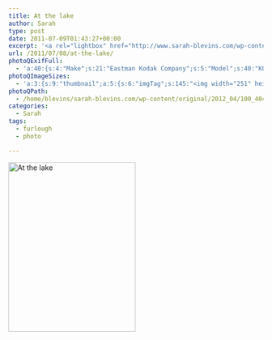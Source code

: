 ```yaml
---
title: At the lake
author: Sarah
type: post
date: 2011-07-09T01:43:27+00:00
excerpt: '<a rel="lightbox" href="http://www.sarah-blevins.com/wp-content/main/2012_04/100_4043.jpg" title="At the lake"><img width="251" height="335" alt="At the lake" src="/images/original/2012_04/100_4043.jpg" class="photoQexcerpt photoQLinkImg" /></a>'
url: /2011/07/08/at-the-lake/
photoQExifFull:
  - 'a:40:{s:4:"Make";s:21:"Eastman Kodak Company";s:5:"Model";s:40:"KODAK EASYSHARE C813 ZOOM DIGITAL CAMERA";s:11:"Orientation";s:17:"1: Normal (0 deg)";s:11:"xResolution";s:3:"480";s:11:"yResolution";s:3:"480";s:14:"ResolutionUnit";s:4:"Inch";s:8:"Software";s:15:"QuickTime 7.6.6";s:8:"DateTime";s:19:"2011:07:09 16:21:25";s:12:"HostComputer";s:15:"Mac OS X 10.6.7";s:12:"ExposureTime";s:16:"3538/1000000 sec";s:7:"FNumber";s:5:"f/2.7";s:15:"ExposureProgram";s:7:"Program";s:15:"ISOSpeedRatings";s:2:"80";s:11:"ExifVersion";s:11:"version 2.2";s:16:"DateTimeOriginal";s:19:"2011:07:08 18:43:27";s:17:"DateTimedigitized";s:19:"2011:07:08 18:43:27";s:17:"ShutterSpeedValue";s:9:"1/282 sec";s:13:"ApertureValue";s:5:"f/2.7";s:17:"ExposureBiasValue";s:4:"0 EV";s:16:"MaxApertureValue";s:5:"f/2.7";s:12:"MeteringMode";s:13:"Multi-Segment";s:11:"LightSource";s:15:"Unknown or Auto";s:5:"Flash";s:8:"No Flash";s:11:"FocalLength";s:4:"6 mm";s:15:"FlashPixVersion";s:9:"version 1";s:10:"ColorSpace";s:4:"sRGB";s:14:"ExifImageWidth";s:11:"3296 pixels";s:15:"ExifImageHeight";s:11:"2472 pixels";s:13:"ExposureIndex";s:2:"80";s:13:"SensingMethod";s:35:"Unknown: One Chip Color Area Sensor";s:10:"FileSource";s:20:"Digital Still Camera";s:9:"SceneType";s:21:"Directly Photographed";s:12:"ExposureMode";s:1:"0";s:12:"WhiteBalance";s:1:"0";s:16:"DigitalZoomRatio";s:1:"0";s:16:"SceneCaptureMode";s:1:"0";s:8:"Contrast";s:1:"0";s:10:"Saturation";s:1:"0";s:9:"Sharpness";s:1:"0";s:20:"FocalLength35mmEquiv";s:0:"";}'
photoQImageSizes:
  - 'a:3:{s:9:"thumbnail";a:5:{s:6:"imgTag";s:145:"<img width="251" height="335" alt="At the lake" src="/images/original/2012_04/100_4043.jpg" class="PhotoQImg" />";s:6:"imgUrl";s:70:"/images/original/2012_04/100_4043.jpg";s:7:"imgPath";s:73:"/home/blevins/sarah-blevins.com/wp-content/thumbnail/2012_04/100_4043.jpg";s:8:"imgWidth";s:3:"251";s:9:"imgHeight";s:3:"335";}s:4:"main";a:5:{s:6:"imgTag";s:140:"<img width="394" height="525" alt="At the lake" src="http://www.sarah-blevins.com/wp-content/main/2012_04/100_4043.jpg" class="PhotoQImg" />";s:6:"imgUrl";s:65:"http://www.sarah-blevins.com/wp-content/main/2012_04/100_4043.jpg";s:7:"imgPath";s:68:"/home/blevins/sarah-blevins.com/wp-content/main/2012_04/100_4043.jpg";s:8:"imgWidth";s:3:"394";s:9:"imgHeight";s:3:"525";}s:8:"original";a:5:{s:6:"imgTag";s:146:"<img width="2472" height="3296" alt="At the lake" src="/images/original/2012_04/100_4043.jpg" class="PhotoQImg" />";s:6:"imgUrl";s:69:"/images/original/2012_04/100_4043.jpg";s:7:"imgPath";s:72:"/home/blevins/sarah-blevins.com/wp-content/original/2012_04/100_4043.jpg";s:8:"imgWidth";s:4:"2472";s:9:"imgHeight";s:4:"3296";}}'
photoQPath:
  - /home/blevins/sarah-blevins.com/wp-content/original/2012_04/100_4043.jpg
categories:
  - Sarah
tags:
  - furlough
  - photo

---
```

<a rel="lightbox" href="/images/original/2012_04/100_4043.jpg" title="At the lake"><img width="251" height="335" alt="At the lake" src="/images/original/2012_04/100_4043.jpg" class="photoQcontent photoQLinkImg" /></a>

<div class="photoQDescr">
</div>